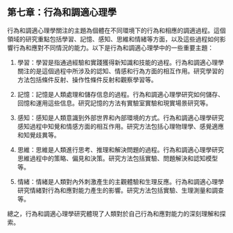 ## 第七章：行為和調適心理學

行為和調適心理學關注的主題為個體在不同環境下的行為和相應的調適過程。這個領域的研究重點包括學習、記憶、感知、思維和情緒等方面，以及這些過程如何影響行為和應對不同情況的能力。以下是行為和調適心理學中的一些重要主題：

1. 學習：學習是指通過經驗和實踐獲得新知識和技能的過程。行為和調適心理學關注的是這個過程中所涉及的認知、情感和行為方面的相互作用。研究學習的方法包括條件反射、操作性條件反射和觀察學習等。

2. 記憶：記憶是人類處理和儲存信息的過程。行為和調適心理學研究如何儲存、回憶和運用這些信息。研究記憶的方法有實驗室實驗和現實場景研究等。

3. 感知：感知是人類意識到外部世界和內部環境的方式。行為和調適心理學研究感知過程中知覺和情感方面的相互作用。研究方法包括心理物理學、感覺適應和知覺歧異等。

4. 思維：思維是人類進行思考、推理和解決問題的過程。行為和調適心理學研究思維過程中的策略、偏見和決策。研究方法包括實驗、問題解決和認知模型等。

5. 情緒：情緒是人類對內外刺激產生的主觀體驗和生理反應。行為和調適心理學研究情緒對行為和應對能力產生的影響。研究方法包括實驗、生理測量和調查等。

總之，行為和調適心理學研究體現了人類對於自己行為和應對能力的深刻理解和探索。